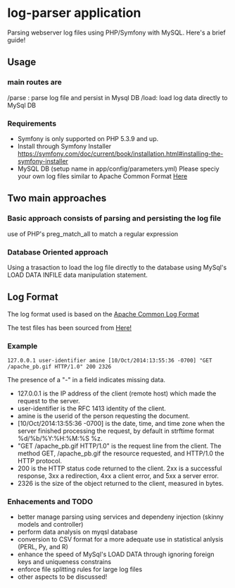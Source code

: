 # log-parser application
Parsing webserver log files using PHP/Symfony with MySQL. 
Here's a brief guide! 

## Usage

### main routes are 
/parse : parse log file and persist in Mysql DB
/load: load log data directly to MySql DB

### Requirements
- Symfony is only supported on PHP 5.3.9 and up.
- Install through Symfony Installer https://symfony.com/doc/current/book/installation.html#installing-the-symfony-installer
- MySQL DB (setup name in app/config/parameters.yml) Please speciy your own log files similar to Apache Common Format [Here](http://www.monitorware.com/en/logsamples/apache.php)

## Two main approaches
### Basic approach consists of parsing and persisting the log file
use of PHP's preg_match_all to match a regular expression
### Database Oriented approach
Using a trasaction to load the log file directly to the database using MySql's LOAD DATA INFILE data manipulation statement.


## Log Format
The log format used is based on the [Apache Common Log Format](https://en.wikipedia.org/wiki/Common_Log_Format)

The test files has been sourced from [Here!](http://www.monitorware.com/en/logsamples/apache.php)
### Example
```127.0.0.1 user-identifier amine [10/Oct/2014:13:55:36 -0700] "GET /apache_pb.gif HTTP/1.0" 200 2326```

The presence of a "-" in a field indicates missing data.

- 127.0.0.1 is the IP address of the client (remote host) which made the request to the server.
- user-identifier is the RFC 1413 identity of the client.
- amine is the userid of the person requesting the document.
- [10/Oct/2014:13:55:36 -0700] is the date, time, and time zone when the server finished processing the request, by default in strftime format %d/%b/%Y:%H:%M:%S %z.
- "GET /apache_pb.gif HTTP/1.0" is the request line from the client. The method GET, /apache_pb.gif the resource requested, and HTTP/1.0 the HTTP protocol.
- 200 is the HTTP status code returned to the client. 2xx is a successful response, 3xx a redirection, 4xx a client error, and 5xx a server error.
- 2326 is the size of the object returned to the client, measured in bytes.

### Enhacements and TODO
- better manage parsing using services and dependeny injection (skinny models and controller)
- perform data analysis on myqsl database 
- conversion to CSV format for a more adequate use in statistical anlysis (PERL, Py, and R) 
- enhance the speed of MySql's LOAD DATA through ignoring foreign keys and uniqueness constrains
- enforce file splitting rules for large log files
- other aspects to be discussed!